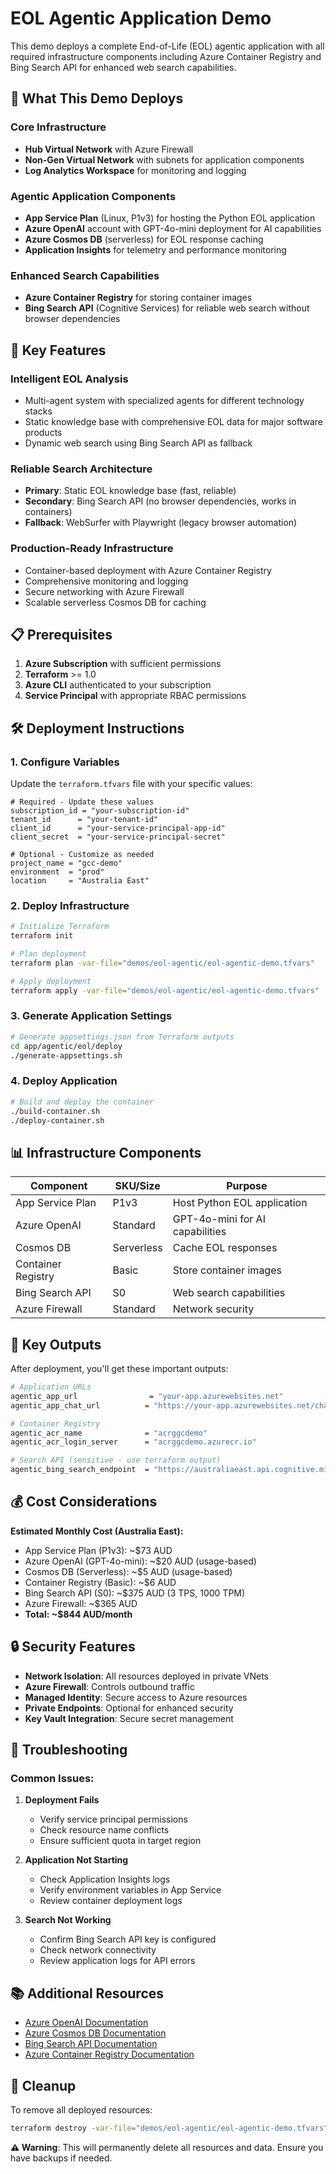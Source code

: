 # EOL Agentic Application Demo

This demo deploys a complete End-of-Life (EOL) agentic application with all required infrastructure components including Azure Container Registry and Bing Search API for enhanced web search capabilities.

## 🎯 **What This Demo Deploys**

### **Core Infrastructure**
- **Hub Virtual Network** with Azure Firewall
- **Non-Gen Virtual Network** with subnets for application components
- **Log Analytics Workspace** for monitoring and logging

### **Agentic Application Components**
- **App Service Plan** (Linux, P1v3) for hosting the Python EOL application
- **Azure OpenAI** account with GPT-4o-mini deployment for AI capabilities
- **Azure Cosmos DB** (serverless) for EOL response caching
- **Application Insights** for telemetry and performance monitoring

### **Enhanced Search Capabilities**
- **Azure Container Registry** for storing container images
- **Bing Search API** (Cognitive Services) for reliable web search without browser dependencies

## 🚀 **Key Features**

### **Intelligent EOL Analysis**
- Multi-agent system with specialized agents for different technology stacks
- Static knowledge base with comprehensive EOL data for major software products
- Dynamic web search using Bing Search API as fallback

### **Reliable Search Architecture**
- **Primary**: Static EOL knowledge base (fast, reliable)
- **Secondary**: Bing Search API (no browser dependencies, works in containers)
- **Fallback**: WebSurfer with Playwright (legacy browser automation)

### **Production-Ready Infrastructure**
- Container-based deployment with Azure Container Registry
- Comprehensive monitoring and logging
- Secure networking with Azure Firewall
- Scalable serverless Cosmos DB for caching

## 📋 **Prerequisites**

1. **Azure Subscription** with sufficient permissions
2. **Terraform** >= 1.0
3. **Azure CLI** authenticated to your subscription
4. **Service Principal** with appropriate RBAC permissions

## 🛠️ **Deployment Instructions**

### 1. **Configure Variables**
Update the `terraform.tfvars` file with your specific values:

```hcl
# Required - Update these values
subscription_id = "your-subscription-id"
tenant_id      = "your-tenant-id"
client_id      = "your-service-principal-app-id"
client_secret  = "your-service-principal-secret"

# Optional - Customize as needed
project_name = "gcc-demo"
environment  = "prod"
location     = "Australia East"
```

### 2. **Deploy Infrastructure**
```bash
# Initialize Terraform
terraform init

# Plan deployment
terraform plan -var-file="demos/eol-agentic/eol-agentic-demo.tfvars"

# Apply deployment
terraform apply -var-file="demos/eol-agentic/eol-agentic-demo.tfvars"
```

### 3. **Generate Application Settings**
```bash
# Generate appsettings.json from Terraform outputs
cd app/agentic/eol/deploy
./generate-appsettings.sh
```

### 4. **Deploy Application**
```bash
# Build and deploy the container
./build-container.sh
./deploy-container.sh
```

## 📊 **Infrastructure Components**

| Component | SKU/Size | Purpose |
|-----------|----------|---------|
| App Service Plan | P1v3 | Host Python EOL application |
| Azure OpenAI | Standard | GPT-4o-mini for AI capabilities |
| Cosmos DB | Serverless | Cache EOL responses |
| Container Registry | Basic | Store container images |
| Bing Search API | S0 | Web search capabilities |
| Azure Firewall | Standard | Network security |

## 🔑 **Key Outputs**

After deployment, you'll get these important outputs:

```bash
# Application URLs
agentic_app_url                = "your-app.azurewebsites.net"
agentic_app_chat_url          = "https://your-app.azurewebsites.net/chat-ui"

# Container Registry
agentic_acr_name              = "acrggcdemo"
agentic_acr_login_server      = "acrggcdemo.azurecr.io"

# Search API (sensitive - use terraform output)
agentic_bing_search_endpoint  = "https://australiaeast.api.cognitive.microsoft.com/"
```

## 💰 **Cost Considerations**

**Estimated Monthly Cost (Australia East):**
- App Service Plan (P1v3): ~$73 AUD
- Azure OpenAI (GPT-4o-mini): ~$20 AUD (usage-based)
- Cosmos DB (Serverless): ~$5 AUD (usage-based)
- Container Registry (Basic): ~$6 AUD
- Bing Search API (S0): ~$375 AUD (3 TPS, 1000 TPM)
- Azure Firewall: ~$365 AUD
- **Total: ~$844 AUD/month**

## 🔒 **Security Features**

- **Network Isolation**: All resources deployed in private VNets
- **Azure Firewall**: Controls outbound traffic
- **Managed Identity**: Secure access to Azure resources
- **Private Endpoints**: Optional for enhanced security
- **Key Vault Integration**: Secure secret management

## 🐛 **Troubleshooting**

### Common Issues:

1. **Deployment Fails**
   - Verify service principal permissions
   - Check resource name conflicts
   - Ensure sufficient quota in target region

2. **Application Not Starting**
   - Check Application Insights logs
   - Verify environment variables in App Service
   - Review container deployment logs

3. **Search Not Working**
   - Confirm Bing Search API key is configured
   - Check network connectivity
   - Review application logs for API errors

## 📚 **Additional Resources**

- [Azure OpenAI Documentation](https://docs.microsoft.com/azure/cognitive-services/openai/)
- [Azure Cosmos DB Documentation](https://docs.microsoft.com/azure/cosmos-db/)
- [Bing Search API Documentation](https://docs.microsoft.com/azure/cognitive-services/bing-web-search/)
- [Azure Container Registry Documentation](https://docs.microsoft.com/azure/container-registry/)

## 🧹 **Cleanup**

To remove all deployed resources:

```bash
terraform destroy -var-file="demos/eol-agentic/eol-agentic-demo.tfvars"
```

**⚠️ Warning**: This will permanently delete all resources and data. Ensure you have backups if needed.
